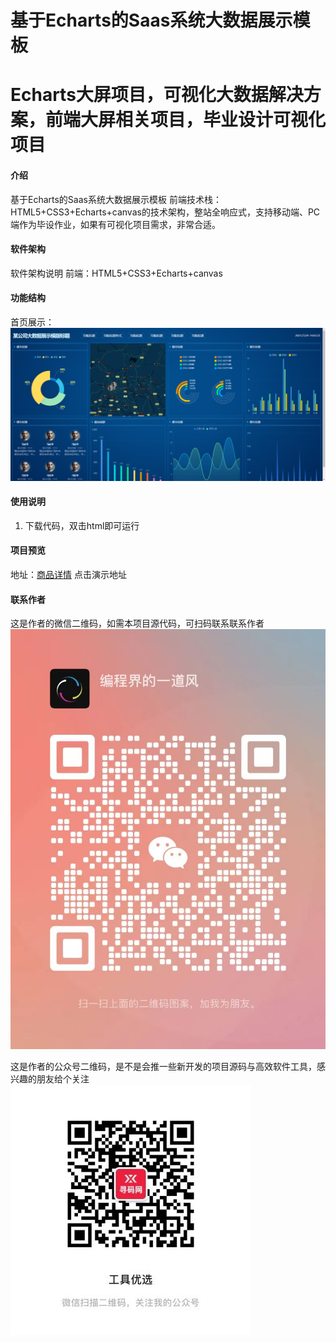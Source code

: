 # 基于Echarts的Saas系统大数据展示模板
# Echarts大屏项目，可视化大数据解决方案，前端大屏相关项目，毕业设计可视化项目

#### 介绍
基于Echarts的Saas系统大数据展示模板
前端技术栈：HTML5+CSS3+Echarts+canvas的技术架构，整站全响应式，支持移动端、PC端作为毕设作业，如果有可视化项目需求，非常合适。


#### 软件架构
软件架构说明
前端：HTML5+CSS3+Echarts+canvas

#### 功能结构
首页展示：
![输入图片说明](013%20%E6%9F%90%E5%85%AC%E5%8F%B8%E5%A4%A7%E6%95%B0%E6%8D%AE%E5%B1%95%E7%A4%BA%E6%A8%A1%E7%89%88.png)

#### 使用说明
1. 下载代码，双击html即可运行
 

#### 项目预览
地址：[商品详情](https://www.xunmaw.com/shop/detail/1669629654671831041)
点击演示地址 


#### 联系作者
这是作者的微信二维码，如需本项目源代码，可扫码联系联系作者  
![输入图片说明](30c335c2c87a0e00499964371093751.jpg)


这是作者的公众号二维码，是不是会推一些新开发的项目源码与高效软件工具，感兴趣的朋友给个关注  
![输入图片说明](image.png)